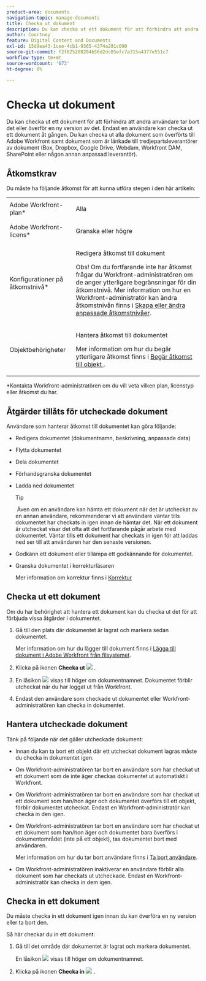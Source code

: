```yaml
---
product-area: documents
navigation-topic: manage-documents
title: Checka ut dokument
description: Du kan checka ut ett dokument för att förhindra att andra användare tar bort det eller överför en ny version av det. Endast en användare kan checka ut ett dokument åt gången. Du kan checka ut alla dokument som överförts till Adobe Workfront samt dokument som är länkade till tredjepartsleverantörer av dokument (Box, Dropbox, Google Drive, Webdam, Workfront DAM, SharePoint eller någon annan anpassad leverantör).
author: Courtney
feature: Digital Content and Documents
exl-id: 15d9ea43-1cee-4cb1-9365-4374a291c090
source-git-commit: f2f825280204b56d2dc85efc7a315a4377e551c7
workflow-type: tm+mt
source-wordcount: '673'
ht-degree: 0%

---
```


# Checka ut dokument

Du kan checka ut ett dokument för att förhindra att andra användare tar bort det eller överför en ny version av det. Endast en användare kan checka ut ett dokument åt gången. Du kan checka ut alla dokument som överförts till Adobe Workfront samt dokument som är länkade till tredjepartsleverantörer av dokument (Box, Dropbox, Google Drive, Webdam, Workfront DAM, SharePoint eller någon annan anpassad leverantör). 

## Åtkomstkrav

Du måste ha följande åtkomst för att kunna utföra stegen i den här artikeln:

<table style="table-layout:auto"> 
 <col> 
 <col> 
 <tbody> 
  <tr> 
   <td role="rowheader">Adobe Workfront-plan*</td> 
   <td> <p>Alla</p> </td> 
  </tr> 
  <tr> 
   <td role="rowheader">Adobe Workfront-licens*</td> 
   <td> <p>Granska eller högre</p> </td> 
  </tr> 
  <tr> 
   <td role="rowheader">Konfigurationer på åtkomstnivå*</td> 
   <td> <p>Redigera åtkomst till dokument</p> <p>Obs! Om du fortfarande inte har åtkomst frågar du Workfront-administratören om de anger ytterligare begränsningar för din åtkomstnivå. Mer information om hur en Workfront-administratör kan ändra åtkomstnivån finns i <a href="../../administration-and-setup/add-users/configure-and-grant-access/create-modify-access-levels.md" class="MCXref xref">Skapa eller ändra anpassade åtkomstnivåer</a>.</p> </td> 
  </tr> 
  <tr> 
   <td role="rowheader">Objektbehörigheter</td> 
   <td> <p>Hantera åtkomst till dokumentet</p> <p>Mer information om hur du begär ytterligare åtkomst finns i <a href="../../workfront-basics/grant-and-request-access-to-objects/request-access.md" class="MCXref xref">Begär åtkomst till objekt </a>.</p> </td> 
  </tr> 
 </tbody> 
</table>

&#42;Kontakta Workfront-administratören om du vill veta vilken plan, licenstyp eller åtkomst du har.

## Åtgärder tillåts för utcheckade dokument

Användare som hanterar åtkomst till dokumentet kan göra följande:

* Redigera dokumentet (dokumentnamn, beskrivning, anpassade data)
* Flytta dokumentet
* Dela dokumentet
* Förhandsgranska dokumentet
* Ladda ned dokumentet

  >[!TIP]
  >
  > Även om en användare kan hämta ett dokument när det är utcheckat av en annan användare, rekommenderar vi att användare väntar tills dokumentet har checkats in igen innan de hämtar det. När ett dokument är utcheckat visar det ofta att det fortfarande pågår arbete med dokumentet. Väntar tills ett dokument har checkats in igen för att laddas ned ser till att användaren har den senaste versionen.

* Godkänn ett dokument eller tillämpa ett godkännande för dokumentet.
* Granska dokumentet i korrekturläsaren

  Mer information om korrektur finns i [Korrektur](../../review-and-approve-work/proofing/proofing.md)

## Checka ut ett dokument

Om du har behörighet att hantera ett dokument kan du checka ut det för att förbjuda vissa åtgärder i dokumentet. 

1. Gå till den plats där dokumentet är lagrat och markera sedan dokumentet. 

   Mer information om hur du lägger till dokument finns i [Lägga till dokument i Adobe Workfront från filsystemet](../../documents/adding-documents-to-workfront/add-documents-from-file-system.md).

1. Klicka på ikonen **Checka ut** ![](assets/check-out-25x23.png) .

1. En låsikon ![](assets/lock-icon-locked-qs.png) visas till höger om dokumentnamnet. Dokumentet förblir utcheckat när du har loggat ut från Workfront.
1. Endast den användare som checkade ut dokumentet eller Workfront-administratören kan checka in dokumentet.

## Hantera utcheckade dokument

Tänk på följande när det gäller utcheckade dokument:

* Innan du kan ta bort ett objekt där ett utcheckat dokument lagras måste du checka in dokumentet igen. 
* Om Workfront-administratören tar bort en användare som har checkat ut ett dokument som de inte äger checkas dokumentet ut automatiskt i Workfront.
* Om Workfront-administratören tar bort en användare som har checkat ut ett dokument som han/hon äger och dokumentet överförs till ett objekt, förblir dokumentet utcheckat. Endast en Workfront-administratör kan checka in den igen.
* Om Workfront-administratören tar bort en användare som har checkat ut ett dokument som han/hon äger och dokumentet bara överförs i dokumentområdet (inte på ett objekt), tas dokumentet bort med användaren.

  Mer information om hur du tar bort användare finns i [Ta bort användare](../../administration-and-setup/add-users/create-and-manage-users/delete-a-user.md).

* Om Workfront-administratören inaktiverar en användare förblir alla dokument som har checkats ut utcheckade. Endast en Workfront-administratör kan checka in dem igen. 

## Checka in ett dokument

Du måste checka in ett dokument igen innan du kan överföra en ny version eller ta bort den. 

Så här checkar du in ett dokument:

1. Gå till det område där dokumentet är lagrat och markera dokumentet. 

   En låsikon ![](assets/lock-icon-locked-qs.png) visas till höger om dokumentnamnet.

1. Klicka på ikonen **Checka in** ![](assets/check-in-25x22.png) .

